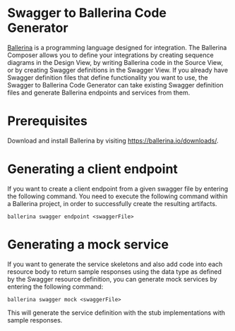 # Swagger to Ballerina Code Generator
[Ballerina](https://ballerina.io/) is a programming language designed for integration. The Ballerina Composer allows you to define your integrations by creating sequence diagrams in the Design View, by writing Ballerina code in the Source View, or by creating Swagger definitions in the Swagger View. If you already have Swagger definition files that define functionality you want to use, the Swagger to Ballerina Code Generator can take existing Swagger definition files and generate Ballerina endpoints and services from them.

# Prerequisites
Download and install Ballerina by visiting https://ballerina.io/downloads/. 

# Generating a client endpoint

If you want to create a client endpoint from a given swagger file by entering the following command. You need to execute the following command within a Ballerina project, in order to successfully create the resulting artifacts.

```
ballerina swagger endpoint <swaggerFile> 
```

# Generating a mock service

If you want to generate the service skeletons and also add code into each resource body to return sample responses using the data type as defined by the Swagger resource definition, you can generate mock services by entering the following command:

```
ballerina swagger mock <swaggerFile>
```

This will generate the service definition with the stub implementations with sample responses.